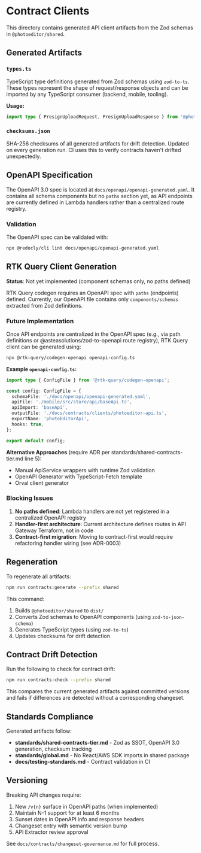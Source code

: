 # Contract Clients

This directory contains generated API client artifacts from the Zod schemas in `@photoeditor/shared`.

## Generated Artifacts

### `types.ts`
TypeScript type definitions generated from Zod schemas using `zod-to-ts`. These types represent the shape of request/response objects and can be imported by any TypeScript consumer (backend, mobile, tooling).

**Usage:**
```typescript
import type { PresignUploadRequest, PresignUploadResponse } from '@photoeditor/docs/contracts/clients/types';
```

### `checksums.json`
SHA-256 checksums of all generated artifacts for drift detection. Updated on every generation run. CI uses this to verify contracts haven't drifted unexpectedly.

## OpenAPI Specification

The OpenAPI 3.0 spec is located at `docs/openapi/openapi-generated.yaml`. It contains all schema components but no `paths` section yet, as API endpoints are currently defined in Lambda handlers rather than a centralized route registry.

### Validation
The OpenAPI spec can be validated with:
```bash
npx @redocly/cli lint docs/openapi/openapi-generated.yaml
```

## RTK Query Client Generation

**Status**: Not yet implemented (component schemas only, no paths defined)

RTK Query codegen requires an OpenAPI spec with `paths` (endpoints) defined. Currently, our OpenAPI file contains only `components/schemas` extracted from Zod definitions.

### Future Implementation

Once API endpoints are centralized in the OpenAPI spec (e.g., via path definitions or @asteasolutions/zod-to-openapi route registry), RTK Query client can be generated using:

```bash
npx @rtk-query/codegen-openapi openapi-config.ts
```

**Example `openapi-config.ts`:**
```typescript
import type { ConfigFile } from '@rtk-query/codegen-openapi';

const config: ConfigFile = {
  schemaFile: './docs/openapi/openapi-generated.yaml',
  apiFile: './mobile/src/store/api/baseApi.ts',
  apiImport: 'baseApi',
  outputFile: './docs/contracts/clients/photoeditor-api.ts',
  exportName: 'photoEditorApi',
  hooks: true,
};

export default config;
```

**Alternative Approaches** (require ADR per standards/shared-contracts-tier.md line 5):
- Manual ApiService wrappers with runtime Zod validation
- OpenAPI Generator with TypeScript-Fetch template
- Orval client generator

### Blocking Issues

1. **No paths defined**: Lambda handlers are not yet registered in a centralized OpenAPI registry
2. **Handler-first architecture**: Current architecture defines routes in API Gateway Terraform, not in code
3. **Contract-first migration**: Moving to contract-first would require refactoring handler wiring (see ADR-0003)

## Regeneration

To regenerate all artifacts:
```bash
npm run contracts:generate --prefix shared
```

This command:
1. Builds `@photoeditor/shared` to `dist/`
2. Converts Zod schemas to OpenAPI components (using `zod-to-json-schema`)
3. Generates TypeScript types (using `zod-to-ts`)
4. Updates checksums for drift detection

## Contract Drift Detection

Run the following to check for contract drift:
```bash
npm run contracts:check --prefix shared
```

This compares the current generated artifacts against committed versions and fails if differences are detected without a corresponding changeset.

## Standards Compliance

Generated artifacts follow:
- **standards/shared-contracts-tier.md** - Zod as SSOT, OpenAPI 3.0 generation, checksum tracking
- **standards/global.md** - No React/AWS SDK imports in shared package
- **docs/testing-standards.md** - Contract validation in CI

## Versioning

Breaking API changes require:
1. New `/v{n}` surface in OpenAPI paths (when implemented)
2. Maintain N-1 support for at least 6 months
3. Sunset dates in OpenAPI info and response headers
4. Changeset entry with semantic version bump
5. API Extractor review approval

See `docs/contracts/changeset-governance.md` for full process.
